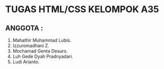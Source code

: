 # TUGAS HTML/CSS KELOMPOK A35
## ANGGOTA :
1. Mahathir Muhammad Lubis. 
2. Izzuromadhani Z. 
3. Mochamad Genta Desuro. 
4. Luh Gede Dyah Pradnyadari. 
5. Ludi Arianto.

